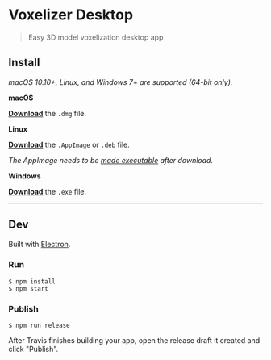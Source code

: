 # Voxelizer Desktop

> Easy 3D model voxelization desktop app


## Install

*macOS 10.10+, Linux, and Windows 7+ are supported (64-bit only).*

**macOS**

[**Download**](https://github.com/andstor/voxelizer-desktop/releases/latest) the `.dmg` file.

**Linux**

[**Download**](https://github.com/andstor/voxelizer-desktop/releases/latest) the `.AppImage` or `.deb` file.

*The AppImage needs to be [made executable](http://discourse.appimage.org/t/how-to-make-an-appimage-executable/80) after download.*

**Windows**

[**Download**](https://github.com/andstor/voxelizer-desktop/releases/latest) the `.exe` file.


---


## Dev

Built with [Electron](https://electronjs.org).

### Run

```
$ npm install
$ npm start
```

### Publish

```
$ npm run release
```

After Travis finishes building your app, open the release draft it created and click "Publish".
